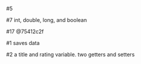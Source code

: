 <p>#5       </p>
<p>#7   int, double, long, and boolean    </p>
<p>#17   @75412c2f   </p>
<p>#1 saves data </p>
<p>#2 a title and rating variable. two getters and setters  </p>



